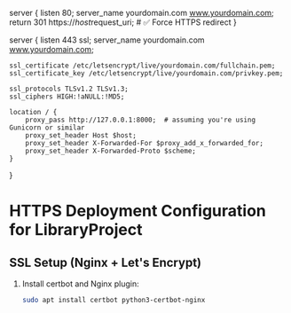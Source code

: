 server {
    listen 80;
    server_name yourdomain.com www.yourdomain.com;
    return 301 https://$host$request_uri;  # ✅ Force HTTPS redirect
}

server {
    listen 443 ssl;
    server_name yourdomain.com www.yourdomain.com;

    ssl_certificate /etc/letsencrypt/live/yourdomain.com/fullchain.pem;
    ssl_certificate_key /etc/letsencrypt/live/yourdomain.com/privkey.pem;

    ssl_protocols TLSv1.2 TLSv1.3;
    ssl_ciphers HIGH:!aNULL:!MD5;

    location / {
        proxy_pass http://127.0.0.1:8000;  # assuming you're using Gunicorn or similar
        proxy_set_header Host $host;
        proxy_set_header X-Forwarded-For $proxy_add_x_forwarded_for;
        proxy_set_header X-Forwarded-Proto $scheme;
    }
}



# HTTPS Deployment Configuration for LibraryProject

## SSL Setup (Nginx + Let's Encrypt)
1. Install certbot and Nginx plugin:
   ```bash
   sudo apt install certbot python3-certbot-nginx
